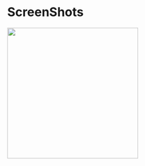 # ScreenShots

<img src="https://github.com/ArunKumarVallal99/ListViews/tree/Selection-List/Screenshots/Screenshot_1606402481.png" height="300">